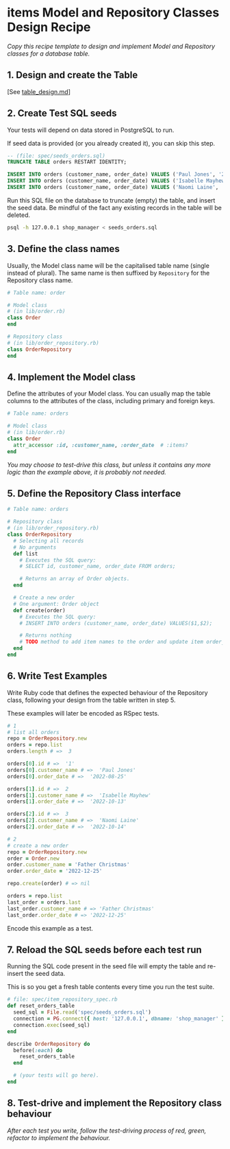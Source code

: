 # items Model and Repository Classes Design Recipe

_Copy this recipe template to design and implement Model and Repository classes for a database table._

## 1. Design and create the Table
[See [table_design.md](shop-manager-challenge/items_repository_class_design.md)]

## 2. Create Test SQL seeds

Your tests will depend on data stored in PostgreSQL to run.

If seed data is provided (or you already created it), you can skip this step.

```sql
-- (file: spec/seeds_orders.sql)
TRUNCATE TABLE orders RESTART IDENTITY;

INSERT INTO orders (customer_name, order_date) VALUES ('Paul Jones', '2022-08-25');
INSERT INTO orders (customer_name, order_date) VALUES ('Isabelle Mayhew', '2022-10-13');
INSERT INTO orders (customer_name, order_date) VALUES ('Naomi Laine', '2022-10-14');
```

Run this SQL file on the database to truncate (empty) the table, and insert the seed data. Be mindful of the fact any existing records in the table will be deleted.

```bash
psql -h 127.0.0.1 shop_manager < seeds_orders.sql
```

## 3. Define the class names

Usually, the Model class name will be the capitalised table name (single instead of plural). The same name is then suffixed by `Repository` for the Repository class name.

```ruby
# Table name: order

# Model class
# (in lib/order.rb)
class Order
end

# Repository class
# (in lib/order_repository.rb)
class OrderRepository
end
```

## 4. Implement the Model class

Define the attributes of your Model class. You can usually map the table columns to the attributes of the class, including primary and foreign keys.

```ruby
# Table name: orders

# Model class
# (in lib/order.rb)
class Order
  attr_accessor :id, :customer_name, :order_date  # :items?
end
```

*You may choose to test-drive this class, but unless it contains any more logic than the example above, it is probably not needed.*

## 5. Define the Repository Class interface

```ruby
# Table name: orders

# Repository class
# (in lib/order_repository.rb)
class OrderRepository
  # Selecting all records
  # No arguments
  def list
    # Executes the SQL query:
    # SELECT id, customer_name, order_date FROM orders;

    # Returns an array of Order objects.
  end

  # Create a new order
  # One argument: Order object
  def create(order)
    # Executes the SQL query:
    # INSERT INTO orders (customer_name, order_date) VALUES($1,$2);

    # Returns nothing
    # TODO method to add item names to the order and update item order_id with new order.id
  end
end
```

## 6. Write Test Examples

Write Ruby code that defines the expected behaviour of the Repository class, following your design from the table written in step 5.

These examples will later be encoded as RSpec tests.

```ruby
# 1
# list all orders
repo = OrderRepository.new
orders = repo.list
orders.length # =>  3

orders[0].id # =>  '1'
orders[0].customer_name # =>  'Paul Jones'
orders[0].order_date # =>  '2022-08-25'

orders[1].id # =>  2
orders[1].customer_name # =>  'Isabelle Mayhew'
orders[1].order_date # =>  '2022-10-13'

orders[2].id # =>  3
orders[2].customer_name # =>  'Naomi Laine'
orders[2].order_date # =>  '2022-10-14'

# 2
# create a new order
repo = OrderRepository.new
order = Order.new
order.customer_name = 'Father Christmas'
order.order_date = '2022-12-25'

repo.create(order) # => nil

orders = repo.list
last_order = orders.last
last_order.customer_name # => 'Father Christmas'
last_order.order_date # => '2022-12-25'
```

Encode this example as a test.

## 7. Reload the SQL seeds before each test run

Running the SQL code present in the seed file will empty the table and re-insert the seed data.

This is so you get a fresh table contents every time you run the test suite.

```ruby
# file: spec/item_repository_spec.rb
def reset_orders_table
  seed_sql = File.read('spec/seeds_orders.sql')
  connection = PG.connect({ host: '127.0.0.1', dbname: 'shop_manager' })
  connection.exec(seed_sql)
end

describe OrderRepository do
  before(:each) do 
    reset_orders_table
  end

  # (your tests will go here).
end
```

## 8. Test-drive and implement the Repository class behaviour

_After each test you write, follow the test-driving process of red, green, refactor to implement the behaviour._

